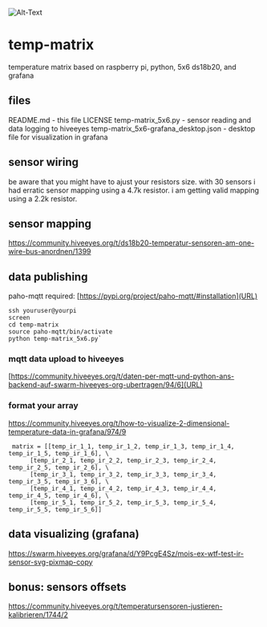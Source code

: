 ![Alt-Text](https://community.hiveeyes.org/uploads/default/optimized/2X/f/f59f0149306b811f793627ec956c3e43c3758e51_2_334x500.jpeg)

# temp-matrix
temperature matrix based on raspberry pi, python, 5x6 ds18b20, and grafana

## files
README.md - this file
LICENSE
temp-matrix_5x6.py - sensor reading and data logging to hiveeyes
temp-matrix_5x6-grafana_desktop.json - desktop file for visualization in grafana

## sensor wiring
be aware that you might have to ajust your resistors size.
with 30 sensors i had erratic sensor mapping using a 4.7k resistor.
i am getting valid mapping using a 2.2k resistor.

## sensor mapping
[https://community.hiveeyes.org/t/ds18b20-temperatur-sensoren-am-one-wire-bus-anordnen/1399
](URL)

## data publishing
paho-mqtt required: [https://pypi.org/project/paho-mqtt/#installation](URL)

    ssh youruser@yourpi
    screen
    cd temp-matrix
    source paho-mqtt/bin/activate
    python temp-matrix_5x6.py`

### mqtt data upload to hiveeyes
[https://community.hiveeyes.org/t/daten-per-mqtt-und-python-ans-backend-auf-swarm-hiveeyes-org-ubertragen/94/6](URL)

### format your array
[https://community.hiveeyes.org/t/how-to-visualize-2-dimensional-temperature-data-in-grafana/974/9
](URL)

     matrix = [[temp_ir_1_1, temp_ir_1_2, temp_ir_1_3, temp_ir_1_4, temp_ir_1_5, temp_ir_1_6], \
          [temp_ir_2_1, temp_ir_2_2, temp_ir_2_3, temp_ir_2_4, temp_ir_2_5, temp_ir_2_6], \
          [temp_ir_3_1, temp_ir_3_2, temp_ir_3_3, temp_ir_3_4, temp_ir_3_5, temp_ir_3_6], \
          [temp_ir_4_1, temp_ir_4_2, temp_ir_4_3, temp_ir_4_4, temp_ir_4_5, temp_ir_4_6], \
          [temp_ir_5_1, temp_ir_5_2, temp_ir_5_3, temp_ir_5_4, temp_ir_5_5, temp_ir_5_6]]

## data visualizing (grafana)
[https://swarm.hiveeyes.org/grafana/d/Y9PcgE4Sz/mois-ex-wtf-test-ir-sensor-svg-pixmap-copy
](URL)

## bonus: sensors offsets
[https://community.hiveeyes.org/t/temperatursensoren-justieren-kalibrieren/1744/2
](URL)






